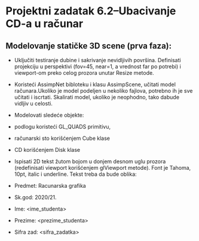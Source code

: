 # Projektni zadatak 6.2–Ubacivanje CD-a u računar
## Modelovanje statičke 3D scene (prva faza): 

* Uključiti testiranje dubine i sakrivanje nevidljivih površina. Definisati projekciju u perspektivi (fov=45, near=1, a vrednost far po potrebi) i viewport-om preko celog prozora unutar Resize metode.

* Koristeći AssimpNet bibloteku i klasu AssimpScene, učitati model računara.Ukoliko je model podeljen u nekoliko fajlova, potrebno ih je sve učitati i iscrtati. Skalirati model, ukoliko je neophodno, tako dabude vidljiv u celosti.

* Modelovati sledeće objekte: 
 * podlogu koristeći GL_QUADS primitivu, 
 * računarski sto korišćenjem Cube klase
 * CD korišćenjem Disk klase

* Ispisati 2D tekst žutom bojom u donjem desnom uglu prozora (redefinisati viewport korišćenjem glViewport metode). Font je Tahoma, 10pt, italic i underline. Tekst treba da bude oblika: 
* Predmet: Racunarska grafika 
* Sk.god: 2020/21.
* Ime: <ime_studenta>
* Prezime: <prezime_studenta>
* Sifra zad: <sifra_zadatka>
